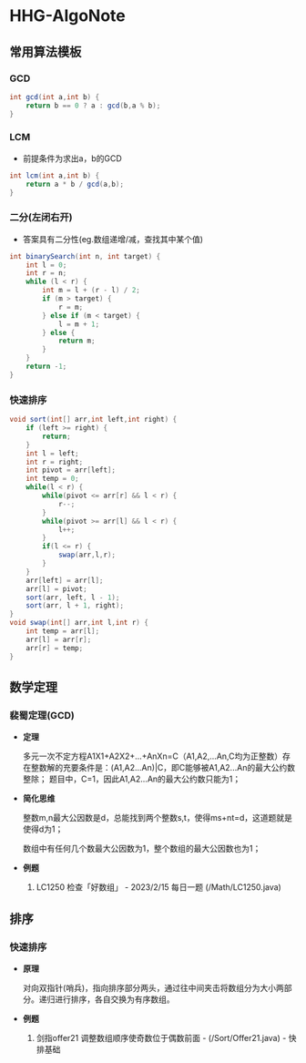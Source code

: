 # HHG-AlgoNote



## 常用算法模板

### GCD

```java
int gcd(int a,int b) {
    return b == 0 ? a : gcd(b,a % b);
}
```

### LCM

- 前提条件为求出a，b的GCD

```java
int lcm(int a,int b) {
    return a * b / gcd(a,b);
}
```

### 二分(左闭右开)

- 答案具有二分性(eg.数组递增/减，查找其中某个值)

```java
int binarySearch(int n, int target) {
    int l = 0;
    int r = n;
    while (l < r) {
        int m = l + (r - l) / 2;
        if (m > target) {
            r = m;
        } else if (m < target) {
            l = m + 1;
        } else {
            return m;
        }
    }
    return -1;
}
```

### 快速排序

```java
void sort(int[] arr,int left,int right) {
    if (left >= right) {
        return;
    }
    int l = left;
    int r = right;
	int pivot = arr[left];
	int temp = 0;
	while(l < r) {
		while(pivot <= arr[r] && l < r) {
			r--;
		}
		while(pivot >= arr[l] && l < r) {
			l++;
		}
		if(l <= r) {
			swap(arr,l,r);
		}
	}
    arr[left] = arr[l];
	arr[l] = pivot;
	sort(arr, left, l - 1);
	sort(arr, l + 1, right);
}
void swap(int[] arr,int l,int r) {
    int temp = arr[l];
    arr[l] = arr[r];
    arr[r] = temp;
}
```





## 数学定理

### 裴蜀定理(GCD)

- **定理**

  多元一次不定方程A1X1+A2X2+...+AnXn=C（A1,A2,...An,C均为正整数）存在整数解的充要条件是：(A1,A2...An)|C，即C能够被A1,A2...An的最大公约数整除；
  题目中，C=1，因此A1,A2...An的最大公约数只能为1；

- **简化思维**

  整数m,n最大公因数是d，总能找到两个整数s,t，使得ms+nt=d，这道题就是使得d为1；

  数组中有任何几个数最大公因数为1，整个数组的最大公因数也为1；

- **例题**
  1. LC1250 检查「好数组」 - 2023/2/15 每日一题 (/Math/LC1250.java)



## 排序

### 快速排序

- **原理**

  对向双指针(哨兵)，指向排序部分两头，通过往中间夹击将数组分为大小两部分。递归进行排序，各自交换为有序数组。

- **例题**
  1. 剑指offer21 调整数组顺序使奇数位于偶数前面 - (/Sort/Offer21.java) - 快排基础
